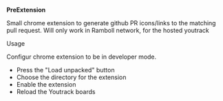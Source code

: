**PreExtension**

Small chrome extension to generate github PR icons/links to the matching pull request.
Will only work in Ramboll network, for the hosted youtrack

Usage

Configur chrome extension to be in developer mode.
* Press the "Load unpacked" button
* Choose the directory for the extension
* Enable the extension
* Reload the Youtrack boards

